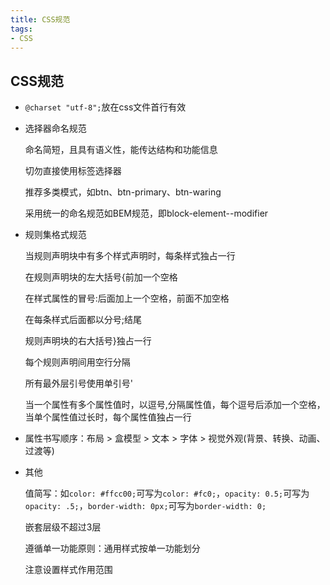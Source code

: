 ```yaml
---
title: CSS规范
tags: 
- CSS
---
```


## CSS规范
- `@charset "utf-8";`放在css文件首行有效

- 选择器命名规范
  
  命名简短，且具有语义性，能传达结构和功能信息
  
  切勿直接使用标签选择器
  
  推荐多类模式，如btn、btn-primary、btn-waring
  
  采用统一的命名规范如BEM规范，即block-element--modifier

- 规则集格式规范
  
  当规则声明块中有多个样式声明时，每条样式独占一行
  
  在规则声明块的左大括号{前加一个空格
  
  在样式属性的冒号:后面加上一个空格，前面不加空格
  
  在每条样式后面都以分号;结尾
  
  规则声明块的右大括号}独占一行
  
  每个规则声明间用空行分隔
  
  所有最外层引号使用单引号'
  
  当一个属性有多个属性值时，以逗号,分隔属性值，每个逗号后添加一个空格，当单个属性值过长时，每个属性值独占一行

- 属性书写顺序：布局 > 盒模型 > 文本 > 字体 > 视觉外观(背景、转换、动画、过渡等)

- 其他
  
  值简写：如`color: #ffcc00;`可写为`color: #fc0;`，`opacity: 0.5;`可写为`opacity: .5;`，`border-width: 0px;`可写为`border-width: 0;`
  
  嵌套层级不超过3层

  遵循单一功能原则：通用样式按单一功能划分
  
  注意设置样式作用范围
